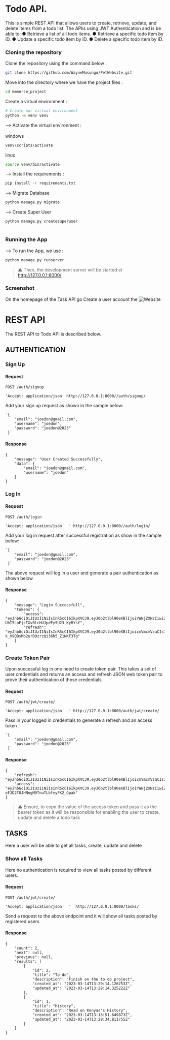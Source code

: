 # Todo API.

This is simple REST API that allows users to create, retrieve, update, and delete items from a todo list. The APIis using JWT Authentication and is be able to:
● Retrieve a list of all todo items.
● Retrieve a specific todo item by ID.
● Update a specific todo item by ID.
● Delete a specific todo item by ID.


### Cloning the repository

Clone the repository using the command below :

```bash
git clone https://github.com/WayneMusungu/PetWebsite.git

```

Move into the directory where we have the project files :
```bash
cd emmerce_project

```

Create a virtual environment :
```bash
# Create our virtual environment
python -m venv venv

```

--> Activate the virtual environment : <br><br>
windows
```bash
venv\scripts\activate

```
linux
```bash
source venv/bin/activate

```

--> Install the requirements :
```bash
pip install -r requirements.txt

```

--> Migrate Database
```bash
python manage.py migrate

```

--> Create Super User
```bash
python manage.py createsuperuser

```

#

### Running the App

--> To run the App, we use :
```bash
python manage.py runserver

```

> ⚠ Then, the development server will be started at http://127.0.0.1:8000/

### Screenshot
On the homepage of the Task API go Create a user account the 
![Website](img.png)



# REST API

The REST API to Todo API is described below.

## AUTHENTICATION

### Sign Up

#### Request

`POST /auth/signup`

    'Accept: application/json' http://127.0.0.1:8000//auth/signup/

Add your sign up request as shown in the sample below:

    `{
        "email": "joedon@gmail.com",
        "username": "joedon",
        "password": "joedon@2023"
     }`

#### Response

    {
        "message": "User Created Successfully",
        "data": {
            "email": "joedon@gmail.com",
            "username": "joedon"
        }
    }

### Log In

#### Request

`POST /auth/login`

    'Accept: application/json'  ' http://127.0.0.1:8000//auth/login/

Add your log in request after successful registration as show in the sample below:

    `{
        "email": "joedon@gmail.com",
        "password": "joedon@2023"
     }`

The above request will log in a user and generate a pair authentication as shown below

#### Response

    {
        "message": "Login Successfull",
        "tokens": {
            "access": "eyJhbGciOiJIUzI1NiIsInR5cCI6IkpXVCJ9.eyJ0b2tlbl90eXBlIjoiYWNjZXNzIiwiZXhwIjoxNjc4ODA2NzY2LCJpYXQiOjE2Nzg3OTk1NjYsImp0aSI6IjU4ZDM1NjkyMmZkNzRmMGJiNGE3ZmJjZjJkODI4MjQxIiwidXNlcl9pZCI6Mn0.S6d6WplOH-UhI5LnEjcTXv0lcHUJpdEy5U23_KyRYsY",
            "refresh": "eyJhbGciOiJIUzI1NiIsInR5cCI6IkpXVCJ9.eyJ0b2tlbl90eXBlIjoicmVmcmVzaCIsImV4cCI6MTY3ODg4NTk2NiwiaWF0IjoxNjc4Nzk5NTY2LCJqdGkiOiI1ZDI5YWM1NjJkM2U0YjhlODc0YzBlYWI5M2JhOGViYiIsInVzZXJfaWQiOjJ9.uOyuKfWWHQ-k_X9QBsMb2urD0zrzQi36h5_Z1NKF3Tg"
        }
    }

### Create Token Pair
Upon successful log in one need to create token pair. This takes a set of user credentials and returns an access and refresh JSON web token pair to prove their authentication of those credentials.

#### Request

`POST /auth/jwt/create/`

    'Accept: application/json'  ' http://127.0.0.1:8000/auth/jwt/create/

Pass in your logged in credentials to generate a refresh and an access token

    `{
        "email": "joedon@gmail.com",
        "password": "joedon@2023"
     }`

#### Response

    {
        "refresh": "eyJhbGciOiJIUzI1NiIsInR5cCI6IkpXVCJ9.eyJ0b2tlbl90eXBlIjoicmVmcmVzaCIsImV4cCI6MTY3ODg4NjAwNSwiaWF0IjoxNjc4Nzk5NjA1LCJqdGkiOiJhODQ5MzEyMjc3ZmU0ZmFjYWJlMGE4YjdiNzU5Nzc4MiIsInVzZXJfaWQiOjJ9.KjBEq1xGbmK9OZnTbneSe5XDjthrFispJPVtiwu5HKM",
        "access": "eyJhbGciOiJIUzI1NiIsInR5cCI6IkpXVCJ9.eyJ0b2tlbl90eXBlIjoiYWNjZXNzIiwiZXhwIjoxNjc4ODA2ODA1LCJpYXQiOjE2Nzg3OTk2MDUsImp0aSI6ImE5Y2EyYThhNTUyYTQzNzFhMmUzMDUwM2MwYjRlZTU3IiwidXNlcl9pZCI6Mn0._SoZreJ_pR7-oFJD2TOJHNngM9TnuTLbfvyFK2_Gpak"
    }

> ⚠ Ensure, to copy the value of the access token and pass it as the bearer token as it will be responsible for enabling the user to create, update and delete a todo task

## TASKS
Here a user will be able to get all tasks, create, update and delete

### Show all Tasks
Here no authentication is required to view all tasks posted by different users.

#### Request

`POST /auth/jwt/create/`

    'Accept: application/json'  '  http://127.0.0.1:8000/tasks/

Send a request to the above endpoint and it will show all tasks posted by registered users

#### Response

    {
        "count": 2,
        "next": null,
        "previous": null,
        "results": [
            {
                "id": 2,
                "title": "To do",
                "description": "Finish on the to do project",
                "created_at": "2023-03-14T13:29:14.126753Z",
                "updated_at": "2023-03-14T13:29:14.325222Z"
            },
            {
                "id": 1,
                "title": "History",
                "description": "Read on Kenyas's History",
                "created_at": "2023-03-14T13:13:51.649873Z",
                "updated_at": "2023-03-14T13:29:34.811755Z"
            }
        ]
    }

